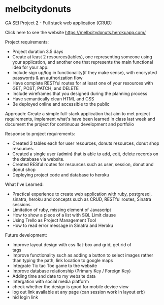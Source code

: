 # melbcitydonuts
GA SEI Project 2 - Full stack web application (CRUD)

Click here to see the website https://melbcitydonuts.herokuapp.com/

Project requirements:

- Project duration 3.5 days
- Create at least 2 resources(tables), one representing someone using your application, and another one that represents the main functional idea for your app.
- Include sign up/log in functionality(if they make sense), with encrypted passwords & an authorization flow
- Have complete RESTful routes for at least one of your resources with GET, POST, PATCH, and DELETE
- Include wireframes that you designed during the planning process
- Have semantically clean HTML and CSS
- Be deployed online and accessible to the public


Approach: Create a simple full-stack application that aim to met project requirements, implement what's have been learned in class last week and document the project for continuous development and portfolio

Response to project requirements:

- Created 3 tables each for user resources, donuts resources, donut shop resources.
- Created a single user (admin) that is able to add, edit, delete records on the database via website.
- Created RESful routes for resources such as user, session, donut and donut shop
- Deploying project code and database to heroku


What I've Learned:

- Practical experience to create web application with ruby, postgresql, sinatra, heroku and concepts such as CRUD, RESTful routes, Sinatra sessions. 
- Limitation of ruby, missing element of Javascript
- How to show a piece of a list with SQL Limit clause
- Using Trello as Project Management Tool
- How to read error message in Sinatra and Heroku

Future development:

- Improve layout design with css flat-box and grid, get rid of <br> tags
- Improve functionality such as adding a button to select images rather than typing the path, link location to google maps
- Integrate Tic tac Toe game to the website
- Improve database relationship (Primary Key / Foreign Key)
- Adding time and date to my website data
- Intergation with social media platform
- check whether the design is good for mobile device view
- log out link available at any page (can session work in layout erb)
- hid login link





